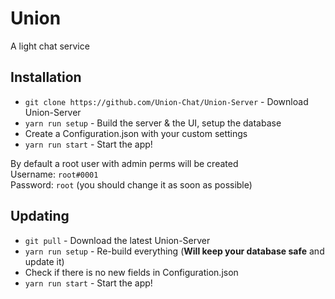 # Union
A light chat service

## Installation

 - `git clone https://github.com/Union-Chat/Union-Server` - Download Union-Server
 - `yarn run setup` - Build the server & the UI, setup the database
 - Create a Configuration.json with your custom settings
 - `yarn run start` - Start the app!

By default a root user with admin perms will be created
<br/>Username: `root#0001`
<br/>Password: `root` (you should change it as soon as possible)

## Updating

 - `git pull` - Download the latest Union-Server
 - `yarn run setup` - Re-build everything (**Will keep your database safe** and update it)
 - Check if there is no new fields in Configuration.json
 - `yarn run start` - Start the app!
